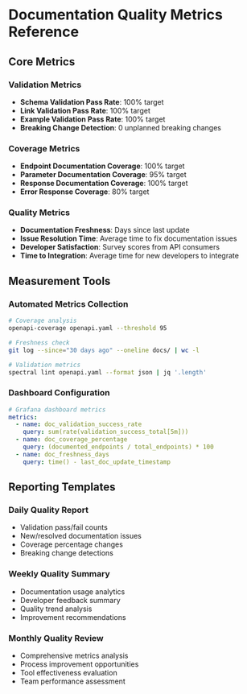 # Documentation Quality Metrics Reference

## Core Metrics

### Validation Metrics
- **Schema Validation Pass Rate**: 100% target
- **Link Validation Pass Rate**: 100% target
- **Example Validation Pass Rate**: 100% target
- **Breaking Change Detection**: 0 unplanned breaking changes

### Coverage Metrics
- **Endpoint Documentation Coverage**: 100% target
- **Parameter Documentation Coverage**: 95% target
- **Response Documentation Coverage**: 100% target
- **Error Response Coverage**: 80% target

### Quality Metrics
- **Documentation Freshness**: Days since last update
- **Issue Resolution Time**: Average time to fix documentation issues
- **Developer Satisfaction**: Survey scores from API consumers
- **Time to Integration**: Average time for new developers to integrate

## Measurement Tools

### Automated Metrics Collection
```bash
# Coverage analysis
openapi-coverage openapi.yaml --threshold 95

# Freshness check
git log --since="30 days ago" --oneline docs/ | wc -l

# Validation metrics
spectral lint openapi.yaml --format json | jq '.length'
```

### Dashboard Configuration
```yaml
# Grafana dashboard metrics
metrics:
  - name: doc_validation_success_rate
    query: sum(rate(validation_success_total[5m]))
  - name: doc_coverage_percentage
    query: (documented_endpoints / total_endpoints) * 100
  - name: doc_freshness_days
    query: time() - last_doc_update_timestamp
```

## Reporting Templates

### Daily Quality Report
- Validation pass/fail counts
- New/resolved documentation issues
- Coverage percentage changes
- Breaking change detections

### Weekly Quality Summary
- Documentation usage analytics
- Developer feedback summary
- Quality trend analysis
- Improvement recommendations

### Monthly Quality Review
- Comprehensive metrics analysis
- Process improvement opportunities
- Tool effectiveness evaluation
- Team performance assessment